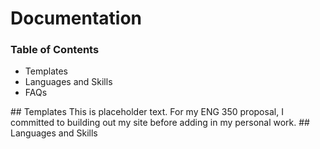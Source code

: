 # Documentation
### Table of Contents 
<ul> 
	<li> Templates </li> 
	<li> Languages and Skills </li> 
	<li> FAQs </li>
</ul>
## Templates 
This is placeholder text. For my ENG 350 proposal, I committed to building out my site before adding in my personal work.
## Languages and Skills 